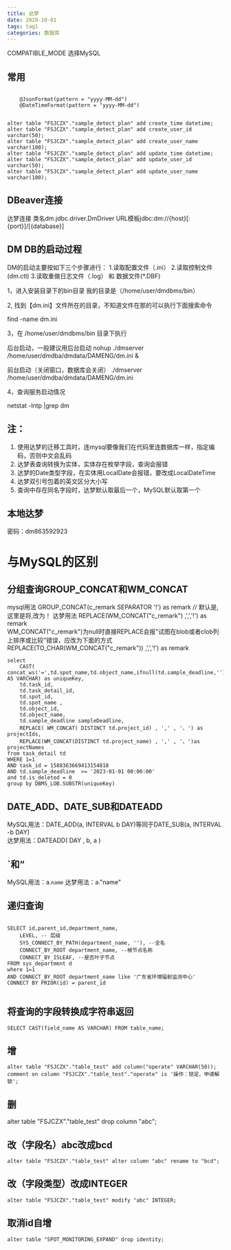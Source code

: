 ```yaml
---
title: 达梦
date: 2020-10-01
tags: tag1
categories: 数据库
---
```


COMPATIBLE_MODE  选择MySQL

## 常用
```

    @JsonFormat(pattern = "yyyy-MM-dd")
    @DateTimeFormat(pattern = "yyyy-MM-dd")


alter table "FSJCZX"."sample_detect_plan" add create_time datetime;
alter table "FSJCZX"."sample_detect_plan" add create_user_id varchar(50);
alter table "FSJCZX"."sample_detect_plan" add create_user_name varchar(100);
alter table "FSJCZX"."sample_detect_plan" add update_time datetime;
alter table "FSJCZX"."sample_detect_plan" add update_user_id varchar(50);
alter table "FSJCZX"."sample_detect_plan" add update_user_name varchar(100);
```

## DBeaver连接

达梦连接
类名dm.jdbc.driver.DmDriver
URL模板jdbc:dm://{host}[:{port}]/[{database}]

## DM DB的启动过程

DM的启动主要按如下三个步骤进行：
1.读取配置文件（.ini）
2.读取控制文件(dm.ctl)
3.读取重做日志文件（.log） 和 数据文件(*.DBF)  

1，进入安装目录下的bin目录
我的目录是（/home/user/dmdbms/bin）

2, 找到【dm.ini】文件所在的目录，不知道文件在那的可以执行下面搜索命令

find -name dm.ini

3，在 /home/user/dmdbms/bin 目录下执行

后台启动，一般建议用后台启动
nohup ./dmserver /home/user/dmdba/dmdata/DAMENG/dm.ini &

前台启动（关闭窗口，数据库会关闭）
./dmserver /home/user/dmdba/dmdata/DAMENG/dm.ini


4，查询服务启动情况

netstat -lntp |grep dm


## 注：
1. 使用达梦的迁移工具时，连mysql要像我们在代码里连数据库一样，指定编码，否则中文会乱码
2. 达梦表查询转换为实体，实体存在枚举字段，查询会报错
3. 达梦的Date类型字段，在实体用LocalDate会报错，要改成LocalDateTime
4. 达梦双引号包着的英文区分大小写
5. 查询中存在同名字段时，达梦默认取最后一个，MySQL默认取第一个

## 本地达梦
密码：dm863592923



# 与MySQL的区别

## 分组查询GROUP_CONCAT和WM_CONCAT
mysql用法  GROUP_CONCAT(c_remark SEPARATOR '!')  as remark    // 默认是,这里是将,改为！
达梦用法  REPLACE(WM_CONCAT("c_remark") ,',','!') as remark   
WM_CONCAT("c_remark")为null时直接REPLACE会报"试图在blob或者clob列上排序或比较"错误，应改为下面的方式  
REPLACE(TO_CHAR(WM_CONCAT("c_remark")) ,',','!') as remark

```
select
    CAST( concat_ws('=',td.spot_name,td.object_name,ifnull(td.sample_deadline,'')) AS VARCHAR) as uniqueKey,
    td.task_id,
    td.task_detail_id,
    td.spot_id,
    td.spot_name ,
    td.object_id,
    td.object_name,
    td.sample_deadline sampleDeadline,
    REPLACE( WM_CONCAT( DISTINCT td.project_id) , ',' , '、') as projectIds,
    REPLACE(WM_CONCAT(DISTINCT td.project_name) , ',' , '、')as projectNames    
from task_detail td
WHERE 1=1
AND task_id = 1588363669413154818
AND td.sample_deadline  >= '2023-01-01 00:00:00'
and td.is_deleted = 0 
group by DBMS_LOB.SUBSTR(uniqueKey)

```

## DATE_ADD、DATE_SUB和DATEADD
MySQL用法：DATE_ADD(a, INTERVAL b DAY)等同于DATE_SUB(a, INTERVAL -b DAY)  
达梦用法：DATEADD( DAY , b, a )  

## `和“
MySQL用法：a.`name`
达梦用法：a."name"


## 递归查询
```

SELECT id,parent_id,department_name,
	LEVEL, -- 层级
	SYS_CONNECT_BY_PATH(department_name, ''), --全名
	CONNECT_BY_ROOT department_name, --根节点名称
	CONNECT_BY_ISLEAF, --是否叶子节点
FROM sys_department d
where 1=1
AND CONNECT_BY_ROOT department_name like '广东省环境辐射监测中心' 
CONNECT BY PRIOR(id) = parent_id
        
```

## 将查询的字段转换成字符串返回
`SELECT CAST(field_name AS VARCHAR) FROM table_name;`

## 增
```
alter table "FSJCZX"."table_test" add column("operate" VARCHAR(50));
comment on column "FSJCZX"."table_test"."operate" is '操作：锁定、申请解锁';
```
## 删
alter table "FSJCZX"."table_test" drop column "abc";

## 改（字段名）abc改成bcd

`alter table "FSJCZX"."table_test" alter column "abc" rename to "bcd";`

## 改（字段类型）改成INTEGER

`alter table "FSJCZX"."table_test" modify "abc" INTEGER;`

## 取消id自增
`alter table "SPOT_MONITORING_EXPAND" drop identity;`

















